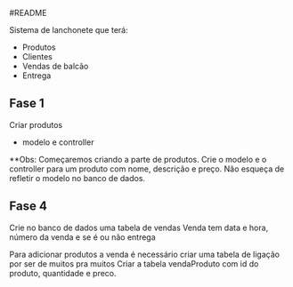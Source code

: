 
#README

Sistema de lanchonete que terá:

* Produtos
* Clientes
* Vendas de balcão
* Entrega

## Fase 1
Criar produtos

* modelo e controller
	
**Obs: Começaremos criando a parte de produtos. Crie o modelo e o controller para um produto com nome, descrição e preço.
Não esqueça de refletir o modelo no banco de dados.

## Fase 4
Crie no banco de dados uma tabela de vendas
Venda tem data e hora, número da venda e se é ou não entrega

Para adicionar produtos a venda é necessário criar uma tabela de ligação por ser de muitos pra muitos
Criar a tabela vendaProduto com id do produto, quantidade e preco.
